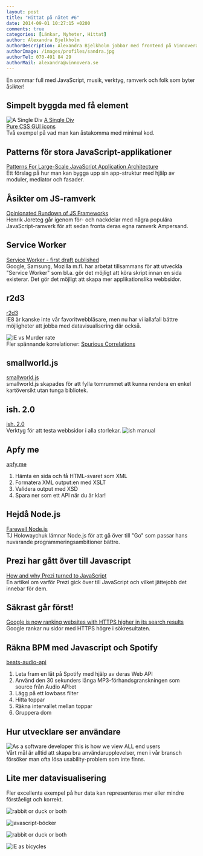 ```yaml
---
layout: post
title: "Hittat på nätet #6"
date: 2014-09-01 10:27:15 +0200
comments: true
categories: [Länkar, Nyheter, Hittat]
author: Alexandra Bjelkholm
authorDescription: Alexandra Bjelkholm jobbar med frontend på Vinnovera.
authorImage: /images/profiles/sandra.jpg
authorTel: 070-491 84 29
authorMail: alexandra@vinnovera.se
---
```

En sommar full med JavaScript, musik, verktyg, ramverk och folk som byter åsikter!
<!--more-->

## Simpelt byggda med få element
![A Single Div][01]
[A Single Div][10]  
[Pure CSS GUI icons][9]  
Två exempel på vad man kan åstakomma med minimal kod.

## Patterns för stora JavaScript-applikationer
[Patterns For Large-Scale JavaScript Application Architecture][0]  
Ett förslag på hur man kan bygga upp sin app-struktur med hjälp av moduler, mediator och fasader.

## Åsikter om JS-ramverk
[Opinionated Rundown of JS Frameworks][1]  
Henrik Joreteg går igenom för- och nackdelar med några populära JavaScript-ramverk för att sedan fronta deras egna ramverk Ampersand.

## Service Worker
[Service Worker - first draft published][2]  
Google, Samsung, Mozilla m.fl. har arbetat tillsammans för att utveckla "Service Worker" som bl.a. gör det möjligt att köra skript innan en sida existerar. Det gör det möjligt att skapa mer applikationslika webbsidor.

## r2d3
[r2d3][3]    
IE8 är kanske inte vår favoritwebbläsare, men nu har vi iallafall bättre möjligheter att jobba med datavisualisering där också.

![IE vs Murder rate][00]  
Fler spännande korrelationer: [Spurious Correlations][13]

## smallworld.js
[smallworld.js][4]  
smallworld.js skapades för att fylla tomrummet att kunna rendera en enkel kartöversikt utan tunga bibliotek.

## ish. 2.0
[ish. 2.0][12]  
Verktyg för att testa webbsidor i alla storlekar.
![ish manual][02]  

## Apfy me
[apfy.me][5]  
1. Hämta en sida och få HTML-svaret som XML  
2. Formatera XML output:en med XSLT  
3. Validera output med XSD  
4. Spara ner som ett API när du är klar!  


## Hejdå Node.js
[Farewell Node.js][6]  
TJ Holowaychuk lämnar Node.js för att gå över till "Go" som passar hans nuvarande programmeringsambitioner bättre.

## Prezi har gått över till Javascript
[How and why Prezi turned to JavaScript][7]  
En artikel om varför Prezi gick över till JavaScript och vilket jättejobb det innebar för dem.

## Säkrast går först!
[Google is now ranking websites with HTTPS higher in its search results][8]  
Google rankar nu sidor med HTTPS högre i sökresultaten.

## Räkna BPM med Javascript och Spotify
[beats-audio-api][11]  
1. Leta fram en låt på Spotify med hjälp av deras Web API  
2. Använd den 30 sekunders långa MP3-förhandsgranskningen som source från Audio API:et  
3. Lägg på ett lowbass filter  
4. Hitta toppar  
5. Räkna intervallet mellan toppar  
6. Gruppera dom  

## Hur utvecklare ser användare
![As a software developer this is how we view ALL end users][03]  
Vårt mål är alltid att skapa bra användarupplevelser, men i vår bransch försöker man ofta lösa usability-problem som inte finns.

## Lite mer datavisualisering
Fler excellenta exempel på hur data kan representeras mer eller mindre förståeligt och korrekt.

![rabbit or duck or both][05]


![javascript-böcker][04]

![rabbit or duck or both][06]

![IE as bicycles][07]

[0]: http://addyosmani.com/largescalejavascript/
[1]: http://blog.andyet.com/2014/08/13/opinionated-rundown-of-js-frameworks
[2]: http://jakearchibald.com/2014/service-worker-first-draft/
[3]: https://github.com/mhemesath/r2d3/
[4]: http://mikefowler.me/smallworld.js/
[5]: http://www.apfy.me/
[6]: https://medium.com/code-adventures/farewell-node-js-4ba9e7f3e52b
[7]: https://medium.com/prezi-engineering/how-and-why-prezi-turned-to-javascript-56e0ca57d135
[8]: http://thenextweb.com/google/2014/08/07/google-is-now-ranking-websites-with-https-higher-in-its-search-results/
[9]: http://nicolasgallagher.com/pure-css-gui-icons/demo/#non
[10]: http://a.singlediv.com/
[11]: http://jmperezperez.com/beats-audio-api/
[12]: http://bradfrostweb.com/demo/ish/
[13]: http://tylervigen.com/

[00]: /images/content/posts/hittat-pa-natet-number-6/IEvsMurderrate.jpg
[01]: /images/content/posts/hittat-pa-natet-number-6/singlediv.jpg
[02]: /images/content/posts/hittat-pa-natet-number-6/ish-manual.gif
[03]: /images/content/posts/hittat-pa-natet-number-6/users.gif
[04]: /images/content/posts/hittat-pa-natet-number-6/jsbok.jpg
[05]: /images/content/posts/hittat-pa-natet-number-6/rabbitduck.jpg
[06]: /images/content/posts/hittat-pa-natet-number-6/procent.jpg
[07]: /images/content/posts/hittat-pa-natet-number-6/ie.jpg
